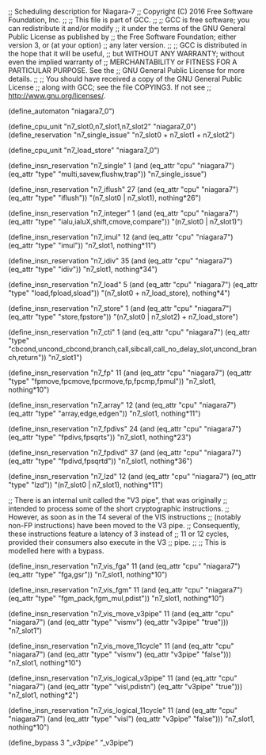 ;; Scheduling description for Niagara-7
;;   Copyright (C) 2016 Free Software Foundation, Inc.
;;
;; This file is part of GCC.
;;
;; GCC is free software; you can redistribute it and/or modify
;; it under the terms of the GNU General Public License as published by
;; the Free Software Foundation; either version 3, or (at your option)
;; any later version.
;;
;; GCC is distributed in the hope that it will be useful,
;; but WITHOUT ANY WARRANTY; without even the implied warranty of
;; MERCHANTABILITY or FITNESS FOR A PARTICULAR PURPOSE.  See the
;; GNU General Public License for more details.
;;
;; You should have received a copy of the GNU General Public License
;; along with GCC; see the file COPYING3.  If not see
;; <http://www.gnu.org/licenses/>.

(define_automaton "niagara7_0")

(define_cpu_unit "n7_slot0,n7_slot1,n7_slot2" "niagara7_0")
(define_reservation "n7_single_issue" "n7_slot0 + n7_slot1 + n7_slot2")

(define_cpu_unit "n7_load_store" "niagara7_0")

(define_insn_reservation "n7_single" 1
  (and (eq_attr "cpu" "niagara7")
    (eq_attr "type" "multi,savew,flushw,trap"))
  "n7_single_issue")

(define_insn_reservation "n7_iflush" 27
  (and (eq_attr "cpu" "niagara7")
       (eq_attr "type" "iflush"))
  "(n7_slot0 | n7_slot1), nothing*26")

(define_insn_reservation "n7_integer" 1
  (and (eq_attr "cpu" "niagara7")
    (eq_attr "type" "ialu,ialuX,shift,cmove,compare"))
  "(n7_slot0 | n7_slot1)")

(define_insn_reservation "n7_imul" 12
  (and (eq_attr "cpu" "niagara7")
    (eq_attr "type" "imul"))
  "n7_slot1, nothing*11")

(define_insn_reservation "n7_idiv" 35
  (and (eq_attr "cpu" "niagara7")
    (eq_attr "type" "idiv"))
  "n7_slot1, nothing*34")

(define_insn_reservation "n7_load" 5
  (and (eq_attr "cpu" "niagara7")
    (eq_attr "type" "load,fpload,sload"))
  "(n7_slot0 + n7_load_store), nothing*4")

(define_insn_reservation "n7_store" 1
  (and (eq_attr "cpu" "niagara7")
    (eq_attr "type" "store,fpstore"))
  "(n7_slot0 | n7_slot2) + n7_load_store")

(define_insn_reservation "n7_cti" 1
  (and (eq_attr "cpu" "niagara7")
    (eq_attr "type" "cbcond,uncond_cbcond,branch,call,sibcall,call_no_delay_slot,uncond_branch,return"))
  "n7_slot1")

(define_insn_reservation "n7_fp" 11
  (and (eq_attr "cpu" "niagara7")
    (eq_attr "type" "fpmove,fpcmove,fpcrmove,fp,fpcmp,fpmul"))
  "n7_slot1, nothing*10")

(define_insn_reservation "n7_array" 12
  (and (eq_attr "cpu" "niagara7")
    (eq_attr "type" "array,edge,edgen"))
  "n7_slot1, nothing*11")

(define_insn_reservation "n7_fpdivs" 24
  (and (eq_attr "cpu" "niagara7")
    (eq_attr "type" "fpdivs,fpsqrts"))
  "n7_slot1, nothing*23")

(define_insn_reservation "n7_fpdivd" 37
  (and (eq_attr "cpu" "niagara7")
    (eq_attr "type" "fpdivd,fpsqrtd"))
  "n7_slot1, nothing*36")

(define_insn_reservation "n7_lzd" 12
  (and (eq_attr "cpu" "niagara7")
       (eq_attr "type" "lzd"))
  "(n7_slot0 | n7_slot1), nothing*11")

;; There is an internal unit called the "V3 pipe", that was originally
;; intended to process some of the short cryptographic instructions.
;; However, as soon as in the T4 several of the VIS instructions
;; (notably non-FP instructions) have been moved to the V3 pipe.
;; Consequently, these instructions feature a latency of 3 instead of
;; 11 or 12 cycles, provided their consumers also execute in the V3
;; pipe.
;;
;; This is modelled here with a bypass.

(define_insn_reservation "n7_vis_fga" 11
  (and (eq_attr "cpu" "niagara7")
    (eq_attr "type" "fga,gsr"))
  "n7_slot1, nothing*10")

(define_insn_reservation "n7_vis_fgm" 11
  (and (eq_attr "cpu" "niagara7")
    (eq_attr "type" "fgm_pack,fgm_mul,pdist"))
  "n7_slot1, nothing*10")

(define_insn_reservation "n7_vis_move_v3pipe" 11
  (and (eq_attr "cpu" "niagara7")
    (and (eq_attr "type" "vismv")
         (eq_attr "v3pipe" "true")))
  "n7_slot1")

(define_insn_reservation "n7_vis_move_11cycle" 11
  (and (eq_attr "cpu" "niagara7")
    (and (eq_attr "type" "vismv")
         (eq_attr "v3pipe" "false")))
  "n7_slot1, nothing*10")

(define_insn_reservation "n7_vis_logical_v3pipe" 11
  (and (eq_attr "cpu" "niagara7")
    (and (eq_attr "type" "visl,pdistn")
         (eq_attr "v3pipe" "true")))
  "n7_slot1, nothing*2")

(define_insn_reservation "n7_vis_logical_11cycle" 11
  (and (eq_attr "cpu" "niagara7")
    (and (eq_attr "type" "visl")
      (eq_attr "v3pipe" "false")))
  "n7_slot1, nothing*10")

(define_bypass 3 "*_v3pipe" "*_v3pipe")
